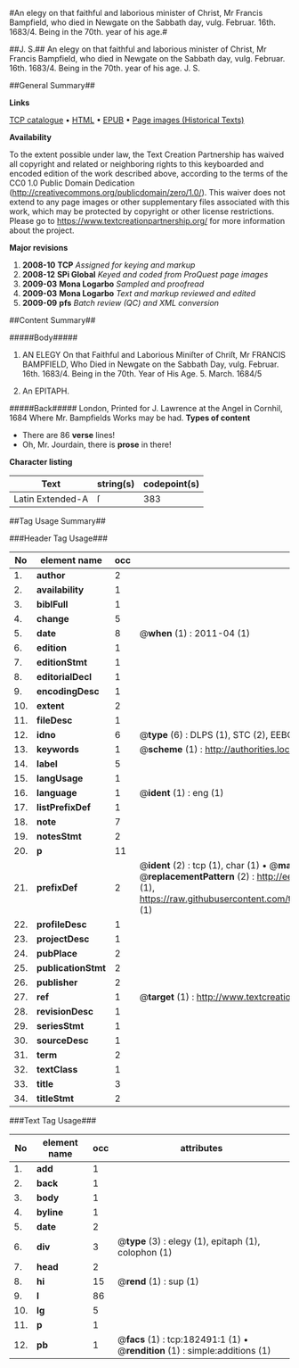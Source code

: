 #An elegy on that faithful and laborious minister of Christ, Mr Francis Bampfield, who died in Newgate on the Sabbath day, vulg. Februar. 16th. 1683/4. Being in the 70th. year of his age.#

##J. S.##
An elegy on that faithful and laborious minister of Christ, Mr Francis Bampfield, who died in Newgate on the Sabbath day, vulg. Februar. 16th. 1683/4. Being in the 70th. year of his age.
J. S.

##General Summary##

**Links**

[TCP catalogue](http://www.ota.ox.ac.uk/tcp/)  • 
[HTML](http://tei.it.ox.ac.uk/tcp/Texts-HTML/free/B05/B05964.html)  • 
[EPUB](http://tei.it.ox.ac.uk/tcp/Texts-EPUB/free/B05/B05964.epub) • 
[Page images (Historical Texts)](https://historicaltexts.jisc.ac.uk/eebo-99885166e)

**Availability**

To the extent possible under law, the Text Creation Partnership has waived all copyright and related or neighboring rights to this keyboarded and encoded edition of the work described above, according to the terms of the CC0 1.0 Public Domain Dedication (http://creativecommons.org/publicdomain/zero/1.0/). This waiver does not extend to any page images or other supplementary files associated with this work, which may be protected by copyright or other license restrictions. Please go to https://www.textcreationpartnership.org/ for more information about the project.

**Major revisions**

1. __2008-10__ __TCP__ *Assigned for keying and markup*
1. __2008-12__ __SPi Global__ *Keyed and coded from ProQuest page images*
1. __2009-03__ __Mona Logarbo__ *Sampled and proofread*
1. __2009-03__ __Mona Logarbo__ *Text and markup reviewed and edited*
1. __2009-09__ __pfs__ *Batch review (QC) and XML conversion*

##Content Summary##

#####Body#####

1. AN ELEGY On that Faithful and Laborious Miniſter of Chriſt, Mr FRANCIS BAMPFIELD, Who Died in Newgate on the Sabbath Day, vulg. Februar. 16th. 1683/4. Being in the 70th. Year of His Age. 5. March. 1684/5

1. An EPITAPH.

#####Back#####
London, Printed for J. Lawrence at the Angel in Cornhil, 1684 Where Mr. Bampfields Works may be had.
**Types of content**

  * There are 86 **verse** lines!
  * Oh, Mr. Jourdain, there is **prose** in there!

**Character listing**


|Text|string(s)|codepoint(s)|
|---|---|---|
|Latin Extended-A|ſ|383|

##Tag Usage Summary##

###Header Tag Usage###

|No|element name|occ|attributes|
|---|---|---|---|
|1.|__author__|2||
|2.|__availability__|1||
|3.|__biblFull__|1||
|4.|__change__|5||
|5.|__date__|8| @__when__ (1) : 2011-04 (1)|
|6.|__edition__|1||
|7.|__editionStmt__|1||
|8.|__editorialDecl__|1||
|9.|__encodingDesc__|1||
|10.|__extent__|2||
|11.|__fileDesc__|1||
|12.|__idno__|6| @__type__ (6) : DLPS (1), STC (2), EEBO-CITATION (1), PROQUEST (1), VID (1)|
|13.|__keywords__|1| @__scheme__ (1) : http://authorities.loc.gov/ (1)|
|14.|__label__|5||
|15.|__langUsage__|1||
|16.|__language__|1| @__ident__ (1) : eng (1)|
|17.|__listPrefixDef__|1||
|18.|__note__|7||
|19.|__notesStmt__|2||
|20.|__p__|11||
|21.|__prefixDef__|2| @__ident__ (2) : tcp (1), char (1)  •  @__matchPattern__ (2) : ([0-9\-]+):([0-9IVX]+) (1), (.+) (1)  •  @__replacementPattern__ (2) : http://eebo.chadwyck.com/downloadtiff?vid=$1&page=$2 (1), https://raw.githubusercontent.com/textcreationpartnership/Texts/master/tcpchars.xml#$1 (1)|
|22.|__profileDesc__|1||
|23.|__projectDesc__|1||
|24.|__pubPlace__|2||
|25.|__publicationStmt__|2||
|26.|__publisher__|2||
|27.|__ref__|1| @__target__ (1) : http://www.textcreationpartnership.org/docs/. (1)|
|28.|__revisionDesc__|1||
|29.|__seriesStmt__|1||
|30.|__sourceDesc__|1||
|31.|__term__|2||
|32.|__textClass__|1||
|33.|__title__|3||
|34.|__titleStmt__|2||


###Text Tag Usage###

|No|element name|occ|attributes|
|---|---|---|---|
|1.|__add__|1||
|2.|__back__|1||
|3.|__body__|1||
|4.|__byline__|1||
|5.|__date__|2||
|6.|__div__|3| @__type__ (3) : elegy (1), epitaph (1), colophon (1)|
|7.|__head__|2||
|8.|__hi__|15| @__rend__ (1) : sup (1)|
|9.|__l__|86||
|10.|__lg__|5||
|11.|__p__|1||
|12.|__pb__|1| @__facs__ (1) : tcp:182491:1 (1)  •  @__rendition__ (1) : simple:additions (1)|
